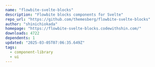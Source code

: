 ```yaml
---
name: "flowbite-svelte-blocks"
description: "Flowbite blocks components for Svelte"
repo_url: "https://github.com/themesberg/flowbite-svelte-blocks"
author: "shinichiokada"
homepage: "https://flowbite-svelte-blocks.codewithshin.com/"
downloads: 4722
dependents: 1
updated: "2025-03-05T07:06:35.649Z"
tags: 
  - component-library
  - ui
---
```

